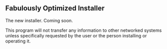 ## Fabulously Optimized Installer

The new installer. Coming soon.

This program will not transfer any information to other networked systems unless specifically requested by the user or the person installing or operating it.
